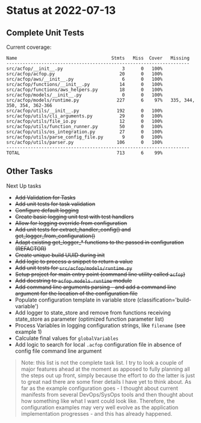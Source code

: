 # Status at 2022-07-13

## Complete Unit Tests

Current coverage:

```text
Name                                   Stmts   Miss  Cover   Missing
--------------------------------------------------------------------
src/acfop/__init__.py                      3      0   100%
src/acfop/acfop.py                        20      0   100%
src/acfop/aws/__init__.py                  6      0   100%
src/acfop/functions/__init__.py           14      0   100%
src/acfop/functions/aws_helpers.py        18      0   100%
src/acfop/models/__init__.py               0      0   100%
src/acfop/models/runtime.py              227      6    97%   335, 344, 350, 354, 362-366
src/acfop/utils/__init__.py              192      0   100%
src/acfop/utils/cli_arguments.py          29      0   100%
src/acfop/utils/file_io.py                12      0   100%
src/acfop/utils/function_runner.py        50      0   100%
src/acfop/utils/os_integration.py         27      0   100%
src/acfop/utils/parse_config_file.py       9      0   100%
src/acfop/utils/parser.py                106      0   100%
--------------------------------------------------------------------
TOTAL                                    713      6    99%
```

## Other Tasks

Next Up tasks

* ~~Add Validation for Tasks~~
* ~~Add unit tests for task validation~~
* ~~Configure default logging~~
* ~~Create basic logging unit test with test handlers~~
* ~~Allow for logging override from configuration~~
* ~~Add unit tests for extract_handler_config() and get_logger_from_configuration()~~
* ~~Adapt existing get_logger_* functions to the passed in configuration (REFACTOR)~~
* ~~Create unique build UUID during init~~
* ~~Add logic to process a snippet to return a value~~
* ~~Add unit tests for `src/acfop/models/runtime.py`~~
* ~~Setup project for main entry point (command line utility called `acfop`)~~
* ~~Add docstring to `acfop.models.runtime` module~~
* ~~Add command line arguments parsing - and add a command line argument for the location of the configuration file~~
* Populate configuration template in variable store (classification='build-variable')
* Add logger to state_store and remove from functions receiving state_store as parameter (optimized function parameter list)
* Process Variables in logging configuration strings, like `filename` (see example 1)
* Calculate final values for `globalVariables`
* Add logic to search for local `.acfop` configuration file in absence of config file command line argument

> Note: this list is not the complete task list. I try to look a couple of major features ahead at the moment as apposed to fully planning all the steps out up front, simply because the effort to do the latter is just to great nad there are some finer details I have yet to think about. As far as the example configuration goes - I thought about current manifests from several DevOps/SysOps tools and then thought about how something like what I want could look like. Therefore, the configuration examples may very well evolve as the application implementation progresses - and this has already happened.


